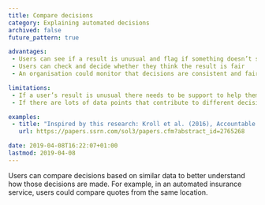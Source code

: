```yaml
---
title: Compare decisions
category: Explaining automated decisions
archived: false
future_pattern: true

advantages:
 - Users can see if a result is unusual and flag if something doesn’t seem right
 - Users can check and decide whether they think the result is fair
 - An organisation could monitor that decisions are consistent and fair over time

limitations:
 - If a user’s result is unusual there needs to be support to help them understand why
 - If there are lots of data points that contribute to different decisions it may be harder for users to compare them

examples:
 - title: "Inspired by this research: Kroll et al. (2016), Accountable Algorithms"
   url: https://papers.ssrn.com/sol3/papers.cfm?abstract_id=2765268

date: 2019-04-08T16:22:07+01:00
lastmod: 2019-04-08
---
```


Users can compare decisions based on similar data to better understand how those decisions are made. For example, in an automated insurance service, users could compare quotes from the same location.
